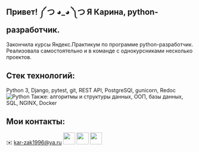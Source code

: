 ## Привет! ༼ つ ◕_◕ ༽つ Я Карина, python-разработчик.
Закончила курсы Яндекс.Практикум по программе python-разработчик. Реализовала самостоятельно и в команде с однокурсниками несколько проектов.

## Стек технологий: 
Python 3, Django, pytest, git, REST API, PostgreSQl, gunicorn, Redoc
![Python](https://img.shields.io/badge/python-3670A0?style=for-the-badge&logo=python&logoColor=ffdd54)
Также: алгоритмы и структуры данных, ООП, базы данных, SQL, NGINX, Docker

## Мои контакты:
:envelope: kar-zak1996@ya.ru
[<img height="32" width="32" src="https://simpleicons.org/icons/telegram.svg" />](https://t.me/solar_ka)
[<img height="32" width="32" src="https://simpleicons.org/icons/linkedin.svg" />](https://www.linkedin.com/in/solar-ka/)
[<img height="32" width="32" src="https://upload.wikimedia.org/wikipedia/commons/7/79/HeadHunter_logo.png" />](https://hh.ru/resume/1c098656ff0b3d9d1a0039ed1f46436d37637a)
